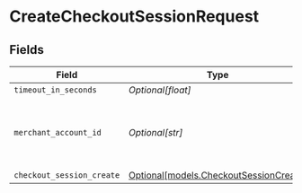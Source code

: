 # CreateCheckoutSessionRequest


## Fields

| Field                                                                        | Type                                                                         | Required                                                                     | Description                                                                  | Example                                                                      |
| ---------------------------------------------------------------------------- | ---------------------------------------------------------------------------- | ---------------------------------------------------------------------------- | ---------------------------------------------------------------------------- | ---------------------------------------------------------------------------- |
| `timeout_in_seconds`                                                         | *Optional[float]*                                                            | :heavy_minus_sign:                                                           | N/A                                                                          |                                                                              |
| `merchant_account_id`                                                        | *Optional[str]*                                                              | :heavy_minus_sign:                                                           | The ID of the merchant account to use for this request.                      | default                                                                      |
| `checkout_session_create`                                                    | [Optional[models.CheckoutSessionCreate]](../models/checkoutsessioncreate.md) | :heavy_minus_sign:                                                           | N/A                                                                          |                                                                              |